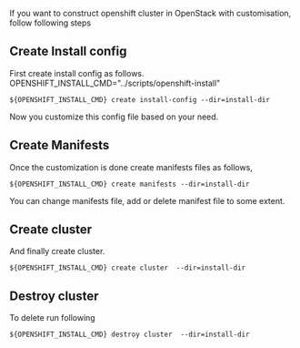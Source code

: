 If you want to construct openshift cluster in OpenStack with customisation, follow following steps

## Create Install config
First create install config as follows. 
OPENSHIFT_INSTALL_CMD="../scripts/openshift-install"
```
${OPENSHIFT_INSTALL_CMD} create install-config --dir=install-dir
```
Now you customize this config file based on your need.

## Create Manifests
Once the customization is done create manifests files as follows,
```
${OPENSHIFT_INSTALL_CMD} create manifests --dir=install-dir
```
You can change manifests file, add or delete manifest file to some extent.

## Create cluster
And finally create cluster.
```
${OPENSHIFT_INSTALL_CMD} create cluster  --dir=install-dir
```


## Destroy cluster
To delete run following
```
${OPENSHIFT_INSTALL_CMD} destroy cluster  --dir=install-dir
```